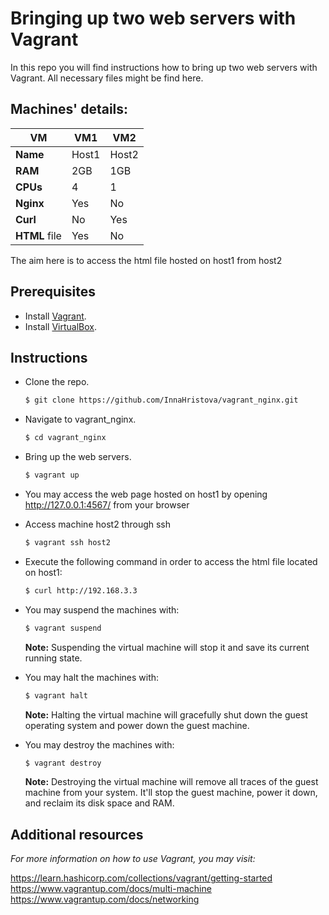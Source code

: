 # Bringing up two web servers with Vagrant

In this repo you will find instructions how to bring up two web servers with Vagrant. All necessary files might be find here.   

## Machines' details:

**VM** | VM1 | VM2
------------ | ------------- | -------------
**Name** | Host1| Host2
**RAM** | 2GB | 1GB
**CPUs** | 4 | 1
**Nginx** | Yes | No
**Curl** | No| Yes
**HTML** file| Yes | No

The aim here is to access the html file hosted on host1 from host2

## Prerequisites

* Install [Vagrant](https://www.vagrantup.com/downloads).
* Install [VirtualBox](https://www.virtualbox.org/wiki/Downloads).


## Instructions

* Clone the repo.

  ```bash
  $ git clone https://github.com/InnaHristova/vagrant_nginx.git
  ``` 

* Navigate to vagrant_nginx.

  ```bash
  $ cd vagrant_nginx
  ```
* Bring up the web servers. 
  
  ```bash
  $ vagrant up
  ```    

* You may access the web page hosted on host1 by opening http://127.0.0.1:4567/ from your browser    

* Access machine host2 through ssh

  ```bash
  $ vagrant ssh host2
  ```

* Execute the following command in order to access the html file located on host1:

  ```bash
  $ curl http://192.168.3.3
  ```     
* You may suspend the machines with:   

  ```bash
  $ vagrant suspend
  ```
  **Note:** Suspending the virtual machine will stop it and save its current running state.
  
* You may halt the machines with:

  ```bash
  $ vagrant halt
  ```

  **Note:** Halting the virtual machine will gracefully shut down the guest operating system and power down the guest machine.

* You may destroy the machines with:

  ```bash
  $ vagrant destroy
  ```    
  
  **Note:** Destroying the virtual machine will remove all traces of the guest machine from your system. It'll stop the guest machine, power it down, and reclaim     its disk space and RAM.
  
## Additional resources    

*For more information on how to use Vagrant, you may visit:*    

https://learn.hashicorp.com/collections/vagrant/getting-started  
https://www.vagrantup.com/docs/multi-machine  
https://www.vagrantup.com/docs/networking
  
  


